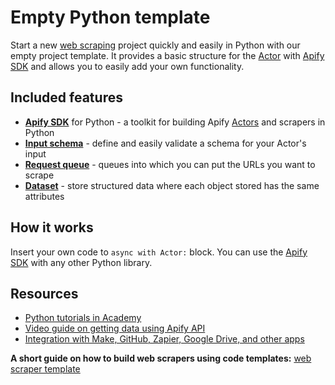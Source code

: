 # Empty Python template

Start a new [web scraping](https://apify.com/web-scraping) project quickly and easily in Python with our empty project template. It provides a basic structure for the [Actor](https://apify.com/actors) with [Apify SDK](https://docs.apify.com/sdk/python/) and allows you to easily add your own functionality.

## Included features

- **[Apify SDK](https://docs.apify.com/sdk/python/)** for Python - a toolkit for building Apify [Actors](https://apify.com/actors) and scrapers in Python
- **[Input schema](https://docs.apify.com/platform/actors/development/input-schema)** - define and easily validate a schema for your Actor's input
- **[Request queue](https://docs.apify.com/sdk/python/docs/concepts/storages#working-with-request-queues)** - queues into which you can put the URLs you want to scrape
- **[Dataset](https://docs.apify.com/sdk/python/docs/concepts/storages#working-with-datasets)** - store structured data where each object stored has the same attributes

## How it works

Insert your own code to `async with Actor:` block. You can use the [Apify SDK](https://docs.apify.com/sdk/python/) with any other Python library.

## Resources

- [Python tutorials in Academy](https://docs.apify.com/academy/python)
- [Video guide on getting data using Apify API](https://www.youtube.com/watch?v=ViYYDHSBAKM)
- [Integration with Make, GitHub, Zapier, Google Drive, and other apps](https://apify.com/integrations)

**A short guide on how to build web scrapers using code templates:**
[web scraper template](https://www.youtube.com/watch?v=u-i-Korzf8w)
